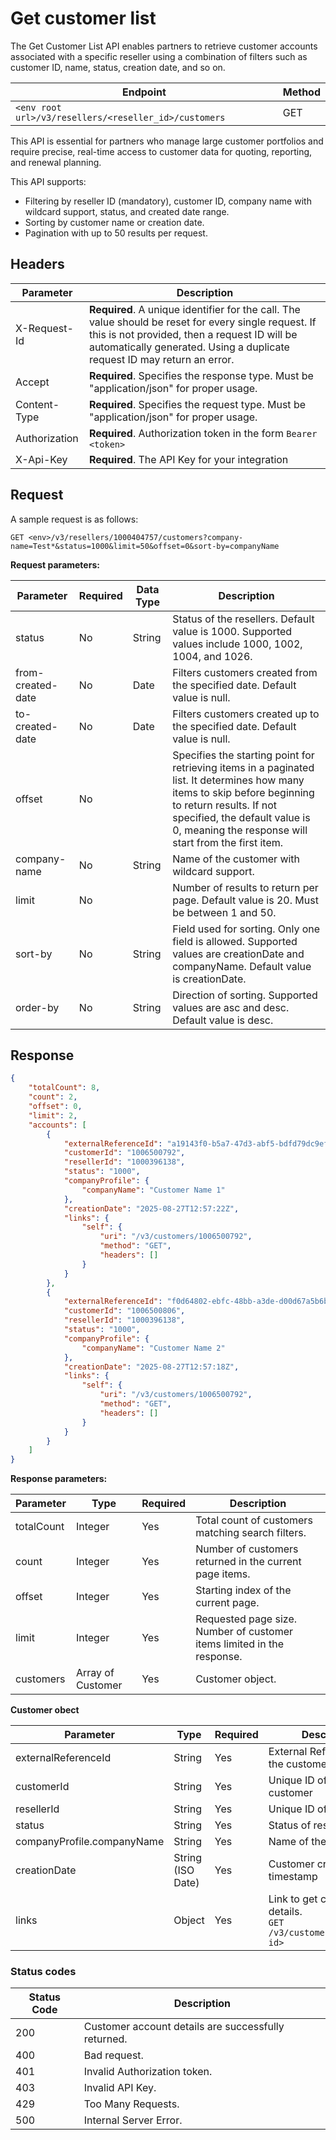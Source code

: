 # Get customer list

The Get Customer List API enables partners to retrieve customer accounts associated with a specific reseller using a combination of filters such as customer ID, name, status, creation date, and so on.

| Endpoint | Method|
|--|--|
|`<env root url>/v3/resellers/<reseller_id>/customers` |GET |

This API is essential for partners who manage large customer portfolios and require precise, real-time access to customer data for quoting, reporting, and renewal planning.

This API supports:

- Filtering by reseller ID (mandatory), customer ID, company name with wildcard support, status, and created date range.
- Sorting by customer name or creation date.
- Pagination with up to 50 results per request.

## Headers

| Parameter        | Description                                                                                                                                                                                                                      |
|------------------|----------------------------------------------------------------------------------------------------------------------------------------------------------------------------------------------------------------------------------|
| X-Request-Id     | **Required**. A unique identifier for the call. The value should be reset for every single request. If this is not provided, then a request ID will be automatically generated. Using a duplicate request ID may return an error.              |
| Accept           | **Required**. Specifies the response type. Must be "application/json" for proper usage.                                                                                                                                          |
| Content-Type     | **Required**. Specifies the request type. Must be "application/json" for proper usage.                                                                                                                                           |
| Authorization    | **Required**. Authorization token in the form `Bearer <token>`                                                                                                                                                                   |
| X-Api-Key        | **Required**. The API Key for your integration                                                                                                                                                                                   |

## Request

A sample request is as follows:

`GET <env>/v3/resellers/1000404757/customers?company-name=Test*&status=1000&limit=50&offset=0&sort-by=companyName`

**Request  parameters:**

| Parameter            | Required | Data Type | Description                                                                                                                                       |
|----------------|----------|-----------|---------------------------------------------------------------------------------------------------------------------------------------------------|
| status         | No       | String    | Status of the resellers. Default value is 1000. Supported values include 1000, 1002, 1004, and 1026.          |
| from-created-date| No       | Date      | Filters customers created from the specified date. Default value is null.                                                |
| to-created-date  | No       | Date      | Filters customers created up to the specified date. Default value is null.                                                  |
| offset         | No       |           | Specifies the starting point for retrieving items in a paginated list. It determines how many items to skip before beginning to return results. If not specified, the default value is 0, meaning the response will start from the first item.                                                             |
| company-name  | No       | String    | Name of the customer with wildcard support. |
| limit          | No       |           | Number of results to return per page. Default value is 20. Must be between 1 and 50.                                                      |
| sort-by        | No       | String    | Field used for sorting. Only one field is allowed. Supported values are creationDate and companyName. Default value is creationDate.        |
| order-by       | No       | String    | Direction of sorting. Supported values are asc and desc. Default value is desc.                                                         |

## Response

```json
{
    "totalCount": 8,
    "count": 2,
    "offset": 0,
    "limit": 2,
    "accounts": [
        {
            "externalReferenceId": "a19143f0-b5a7-47d3-abf5-bdfd79dc9ef",
            "customerId": "1006500792",
            "resellerId": "1000396138",
            "status": "1000",
            "companyProfile": {
                "companyName": "Customer Name 1"
            },
            "creationDate": "2025-08-27T12:57:22Z",
            "links": {
                "self": {
                    "uri": "/v3/customers/1006500792",
                    "method": "GET",
                    "headers": []
                }
            }
        },
        {
            "externalReferenceId": "f0d64802-ebfc-48bb-a3de-d00d67a5b6b",
            "customerId": "1006500806",
            "resellerId": "1000396138",
            "status": "1000",
            "companyProfile": {
                "companyName": "Customer Name 2"
            },
            "creationDate": "2025-08-27T12:57:18Z",
            "links": {
                "self": {
                    "uri": "/v3/customers/1006500792",
                    "method": "GET",
                    "headers": []
                }
            }
        }
    ]
}
```

**Response parameters:**

| **Parameter**     | **Type**           | **Required** | **Description** |
|---------------|--------------------|--------------|------------------|
| totalCount  | Integer             | Yes          | Total count of customers matching search filters. |
| count       | Integer             | Yes          | Number of customers returned in the current page items. |
| offset     | Integer             | Yes          | Starting index of the current page. |
| limit      | Integer             | Yes          | Requested page size. Number of customer items limited in the response. |
| customers   | Array of Customer   | Yes          | Customer object. |

**Customer obect**

| **Parameter**     | **Type**           | **Required** | **Description** |
|---------------|--------------------|--------------|------------------|
| externalReferenceId | String             | Yes          | External Reference ID of the customer                                                                                                                                       |
| customerId       | String             | Yes          | Unique ID of the customer                                                                                                                                |
| resellerId          | String             | Yes          | Unique ID of the reseller                                                                                                                                   |
| status              | String             | Yes          | Status of reseller                                                                                                                                          |
| companyProfile.companyName              | String             | Yes          | Name of the customer.                                                                                                                                          |
| creationDate        | String  (ISO Date) | Yes          | Customer creation timestamp                                                                                                                                               |
| links               | Object             | Yes          | Link to get customer details. <br /> `GET /v3/customers/<customer-id>` <br />  |

### Status codes

| **Status Code** | **Description**                                      |
|------------------|------------------------------------------------------|
| 200              | Customer account details are successfully returned. |
| 400              | Bad request.                                         |
| 401              | Invalid Authorization token.                         |
| 403              | Invalid API Key.                                     |
| 429              | Too Many Requests.                                   |
| 500              | Internal Server Error.                               |
